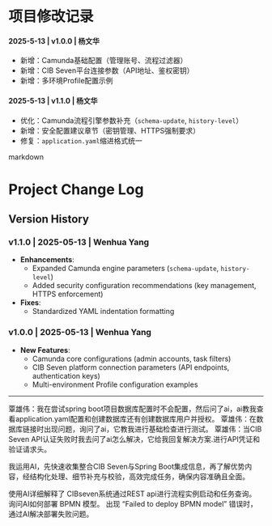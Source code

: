 
# 项目修改记录  

#### 2025-5-13 | v1.0.0 | 杨文华  
- 新增：Camunda基础配置（管理账号、流程过滤器）  
- 新增：CIB Seven平台连接参数（API地址、鉴权密钥）  
- 新增：多环境Profile配置示例  

#### 2025-5-13 | v1.1.0 | 杨文华  
- 优化：Camunda流程引擎参数补充（`schema-update`, `history-level`）  
- 新增：安全配置建议章节（密钥管理、HTTPS强制要求）  
- 修复：`application.yaml`缩进格式统一  

markdown
# Project Change Log
 
## Version History
 
### **v1.1.0** | 2025-05-13 | Wenhua Yang
- **Enhancements**:
  - Expanded Camunda engine parameters (`schema-update`, `history-level`)
  - Added security configuration recommendations (key management, HTTPS enforcement)
- **Fixes**:
  - Standardized YAML indentation formatting
 
### **v1.0.0** | 2025-05-13 | Wenhua Yang
- **New Features**:
  - Camunda core configurations (admin accounts, task filters)
  - CIB Seven platform connection parameters (API endpoints, authentication keys)
  - Multi-environment Profile configuration examples
 
---
 



覃雄伟：我在尝试spring boot项目数据库配置时不会配置，然后问了ai，ai教我查看application.yaml配置和创建数据库还有创建数据库用户并授权。
覃雄伟：在数据库链接时出现问题，询问了ai，它教我进行基础检查进行测试。
覃雄伟：当CIB Seven API认证失败时我去问了ai怎么解决，它给我回复解决方案.进行API凭证和验证请求头。


 我运用AI，先快速收集整合CIB Seven与Spring Boot集成信息，再了解优势内容，经结构化处理、细节补充与校验，高效完成任务，确保内容准确且全面。

使用AI详细解释了 CIBseven系统通过REST api进行流程实例启动和任务查询。
询问AI如何部署 BPMN 模型。
出现 “Failed to deploy BPMN model” 错误时，通过AI解决部署失败问题。

